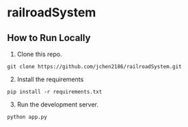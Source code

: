 # railroadSystem

## How to Run Locally
1. Clone this repo.
```
git clone https://github.com/jchen2186/railroadSystem.git
```
2. Install the requirements
```
pip install -r requirements.txt
```
3. Run the development server.
```
python app.py
```